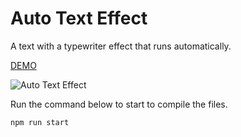 # Auto Text Effect

A text with a typewriter effect that runs automatically.

[DEMO](https://romantic-bell-de6663.netlify.app/)

![Auto Text Effect](https://res.cloudinary.com/coffmanjrp-dev/image/upload/v1643142894/coffmanjrp.io/auto_text_effect_8c48b0c114.png)

Run the command below to start to compile the files.

```
npm run start
```
